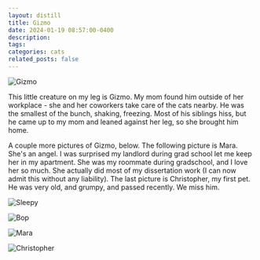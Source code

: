 ```yaml
---
layout: distill
title: Gizmo
date: 2024-01-19 08:57:00-0400
description: 
tags: 
categories: cats
related_posts: false
---
```


![Gizmo](gizmo.jpg)

This little creature on my leg is Gizmo. My mom found him outside of her workplace - she and her coworkers take care of the cats nearby. He was the smallest of the bunch, shaking, freezing. Most of his siblings hiss, but he came up to my mom and leaned against her leg, so she brought him home. 


A couple more pictures of Gizmo, below. The following picture is Mara. She's an angel. I was surprised my landlord during grad school let me keep her in my apartment. She was my roommate during gradschool, and I love her so much. She actually did most of my dissertation work (I can now admit this without any liability). The last picture is Christopher, my first pet. He was very old, and grumpy, and passed recently. We miss him.


![Sleepy](gizmo2.jpeg)


![Bop](gizmo3.jpeg)


![Mara](mara.jpeg)


![Christopher](christopher.jpeg)